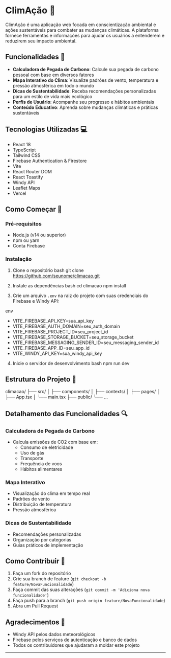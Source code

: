 # ClimAção 🌱

ClimAção é uma aplicação web focada em conscientização ambiental e ações sustentáveis para combater as mudanças climáticas. A plataforma fornece ferramentas e informações para ajudar os usuários a entenderem e reduzirem seu impacto ambiental.

## Funcionalidades 🚀

- **Calculadora de Pegada de Carbono**: Calcule sua pegada de carbono pessoal com base em diversos fatores
- **Mapa Interativo do Clima**: Visualize padrões de vento, temperatura e pressão atmosférica em todo o mundo
- **Dicas de Sustentabilidade**: Receba recomendações personalizadas para um estilo de vida mais ecológico
- **Perfis de Usuário**: Acompanhe seu progresso e hábitos ambientais
- **Conteúdo Educativo**: Aprenda sobre mudanças climáticas e práticas sustentáveis

## Tecnologias Utilizadas 💻

- React 18
- TypeScript
- Tailwind CSS
- Firebase Authentication & Firestore
- Vite
- React Router DOM
- React Toastify
- Windy API
- Leaflet Maps
- Vercel

## Como Começar 🏁

### Pré-requisitos

- Node.js (v14 ou superior)
- npm ou yarn
- Conta Firebase

### Instalação

1. Clone o repositório
bash
git clone https://github.com/seunome/climacao.git

2. Instale as dependências
bash
cd climacao
npm install

3. Crie um arquivo `.env` na raiz do projeto com suas credenciais do Firebase e Windy API:

env
- VITE_FIREBASE_API_KEY=sua_api_key
- VITE_FIREBASE_AUTH_DOMAIN=seu_auth_domain
- VITE_FIREBASE_PROJECT_ID=seu_project_id
- VITE_FIREBASE_STORAGE_BUCKET=seu_storage_bucket
- VITE_FIREBASE_MESSAGING_SENDER_ID=seu_messaging_sender_id
- VITE_FIREBASE_APP_ID=seu_app_id
- VITE_WINDY_API_KEY=sua_windy_api_key

4. Inicie o servidor de desenvolvimento
bash
npm run dev


## Estrutura do Projeto 📁
climacao/
├── src/
│ ├── components/
│ ├── contexts/
│ ├── pages/
│ ├── App.tsx
│ └── main.tsx
├── public/
└── ...


## Detalhamento das Funcionalidades 🔍

### Calculadora de Pegada de Carbono
- Calcula emissões de CO2 com base em:
  - Consumo de eletricidade
  - Uso de gás
  - Transporte
  - Frequência de voos
  - Hábitos alimentares

### Mapa Interativo
- Visualização do clima em tempo real
- Padrões de vento
- Distribuição de temperatura
- Pressão atmosférica

### Dicas de Sustentabilidade
- Recomendações personalizadas
- Organização por categorias
- Guias práticos de implementação

## Como Contribuir 🤝

1. Faça um fork do repositório
2. Crie sua branch de feature (`git checkout -b feature/NovaFuncionalidade`)
3. Faça commit das suas alterações (`git commit -m 'Adiciona nova funcionalidade'`)
4. Faça push para a branch (`git push origin feature/NovaFuncionalidade`)
5. Abra um Pull Request

## Agradecimentos 👏

- Windy API pelos dados meteorológicos
- Firebase pelos serviços de autenticação e banco de dados
- Todos os contribuidores que ajudaram a moldar este projeto

---

